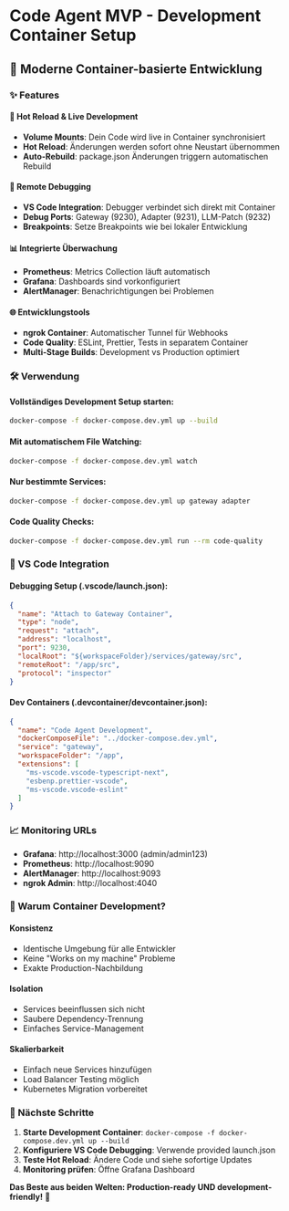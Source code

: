 # Code Agent MVP - Development Container Setup

## 🚀 Moderne Container-basierte Entwicklung

### ✨ Features

#### 🔄 **Hot Reload & Live Development**
- **Volume Mounts**: Dein Code wird live in Container synchronisiert
- **Hot Reload**: Änderungen werden sofort ohne Neustart übernommen
- **Auto-Rebuild**: package.json Änderungen triggern automatischen Rebuild

#### 🐛 **Remote Debugging**
- **VS Code Integration**: Debugger verbindet sich direkt mit Container
- **Debug Ports**: Gateway (9230), Adapter (9231), LLM-Patch (9232)
- **Breakpoints**: Setze Breakpoints wie bei lokaler Entwicklung

#### 📊 **Integrierte Überwachung**
- **Prometheus**: Metrics Collection läuft automatisch
- **Grafana**: Dashboards sind vorkonfiguriert
- **AlertManager**: Benachrichtigungen bei Problemen

#### 🌐 **Entwicklungstools**
- **ngrok Container**: Automatischer Tunnel für Webhooks
- **Code Quality**: ESLint, Prettier, Tests in separatem Container
- **Multi-Stage Builds**: Development vs Production optimiert

### 🛠️ Verwendung

#### **Vollständiges Development Setup starten:**
```bash
docker-compose -f docker-compose.dev.yml up --build
```

#### **Mit automatischem File Watching:**
```bash
docker-compose -f docker-compose.dev.yml watch
```

#### **Nur bestimmte Services:**
```bash
docker-compose -f docker-compose.dev.yml up gateway adapter
```

#### **Code Quality Checks:**
```bash
docker-compose -f docker-compose.dev.yml run --rm code-quality
```

### 🔧 VS Code Integration

#### **Debugging Setup** (.vscode/launch.json):
```json
{
  "name": "Attach to Gateway Container",
  "type": "node",
  "request": "attach",
  "address": "localhost",
  "port": 9230,
  "localRoot": "${workspaceFolder}/services/gateway/src",
  "remoteRoot": "/app/src",
  "protocol": "inspector"
}
```

#### **Dev Containers** (.devcontainer/devcontainer.json):
```json
{
  "name": "Code Agent Development",
  "dockerComposeFile": "../docker-compose.dev.yml",
  "service": "gateway",
  "workspaceFolder": "/app",
  "extensions": [
    "ms-vscode.vscode-typescript-next",
    "esbenp.prettier-vscode",
    "ms-vscode.vscode-eslint"
  ]
}
```

### 📈 Monitoring URLs

- **Grafana**: http://localhost:3000 (admin/admin123)
- **Prometheus**: http://localhost:9090
- **AlertManager**: http://localhost:9093
- **ngrok Admin**: http://localhost:4040

### 🎯 Warum Container Development?

#### **Konsistenz**
- Identische Umgebung für alle Entwickler
- Keine "Works on my machine" Probleme
- Exakte Production-Nachbildung

#### **Isolation**
- Services beeinflussen sich nicht
- Saubere Dependency-Trennung
- Einfaches Service-Management

#### **Skalierbarkeit**
- Einfach neue Services hinzufügen
- Load Balancer Testing möglich
- Kubernetes Migration vorbereitet

### 🚀 Nächste Schritte

1. **Starte Development Container**: `docker-compose -f docker-compose.dev.yml up --build`
2. **Konfiguriere VS Code Debugging**: Verwende provided launch.json
3. **Teste Hot Reload**: Ändere Code und siehe sofortige Updates
4. **Monitoring prüfen**: Öffne Grafana Dashboard

**Das Beste aus beiden Welten: Production-ready UND development-friendly!** 🎉
